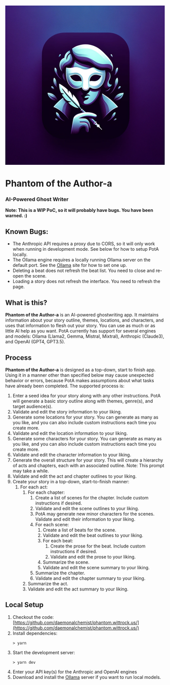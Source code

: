 ![Phantom of the Author-a](public/PotA-icon.webp)
# Phantom of the Author-a
### AI-Powered Ghost Writer

**Note:  This is a WIP PoC, so it will probably have bugs.  You have been warned. :)**

## Known Bugs:

- The Anthropic API requires a proxy due to CORS, so it will only work when running in development mode. See below for how to setup PotA locally.
- The Ollama engine requires a locally running Ollama server on the default port.  See the [Ollama](https://ollama.com/) site for how to set one up.
- Deleting a beat does not refresh the beat list. You need to close and re-open the scene.
- Loading a story does not refresh the interface. You need to refresh the page.

## What is this?

**Phantom of the Author-a** is an AI-powered ghostwriting app. It maintains information about your story outline, themes, locations, and characters, and uses that information to flesh out your story. You can use as much or as little AI help as you want. PotA currently has support for several engines and models: Ollama (Llama2, Gemma, Mistral, Mixtral), Anthropic (Claude3), and OpenAI (GPT4, GPT3.5).

## Process

**Phantom of the Author-a** is designed as a top-down, start to finish app. Using it in a manner other than specified below may cause unexpected behavior or errors, because PotA makes assumptions about what tasks have already been completed. The supported process is:

1. Enter a seed idea for your story along with any other instructions. PotA will generate a basic story outline along with themes, genre(s), and target audience(s).
2. Validate and edit the story information to your liking.
3. Generate some locations for your story. You can generate as many as you like, and you can also include custom instructions each time you create more.
4. Validate and edit the location information to your liking.
5. Generate some characters for your story. You can generate as many as you like, and you can also include custom instructions each time you create more.
6. Validate and edit the character information to your liking.
7. Generate the overall structure for your story. This will create a hierarchy of acts and chapters, each with an associated outline. Note: This prompt may take a while.
8. Validate and edit the act and chapter outlines to your liking.
9. Create your story in a top-down, start-to-finish manner:
   1. For each act:
      1. For each chapter:
         1. Create a list of scenes for the chapter. Include custom instructions if desired.
         2. Validate and edit the scene outlines to your liking.
         3. PotA may generate new minor characters for the scenes. Validate and edit their information to your liking.
         4. For each scene:
            1. Create a list of beats for the scene.
            2. Validate and edit the beat outlines to your liking.
            3. For each beat:
               1. Create the prose for the beat. Include custom instructions if desired.
               2. Validate and edit the prose to your liking.
            4. Summarize the scene.
            5. Validate and edit the scene summary to your liking.
         5. Summarize the chapter.
         6. Validate and edit the chapter summary to your liking.
      2. Summarize the act.
      3. Validate and edit the act summary to your liking.

## Local Setup

1. Checkout the code: [https://github.com/daemonalchemist/phantom.wittrock.us/](https://github.com/daemonalchemist/phantom.wittrock.us/)
2. Install dependencies:
   ```
   > yarn
   ```
3. Start the development server:
   ```
   > yarn dev
   ```
4. Enter your API key(s) for the Anthropic and OpenAI engines
5. Download and install the [Ollama](https://ollama.com/) server if you want to run local models.